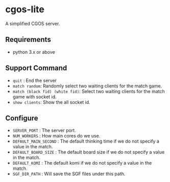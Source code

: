 # cgos-lite

A simplified CGOS server.

## Requirements

* python 3.x or above

## Support Command

* ```quit``` : End the server
* ```match random```: Randomly select two waiting clients for the match game.
* ```match (black fid) (white fid)```: Select two waiting clients for the match game with socket id.
* ```show clients```: Show the all socket id.

## Configure

* ```SERVER_PORT``` : The server port.
* ```NUM_WORKERS``` : How main cores do we use.
* ```DEFAULT_MAIN_SECOND``` : The default thinking time if we do not specify a value in the match.
* ```DEFAULT_BOARD_SIZE``` : The default board size if we do not specify a value in the match.
* ```DEFAULT_KOMI``` : The default komi if we do not specify a value in the match.
* ```SGF_DIR_PATH``` : Will save the SGF files under this path.



